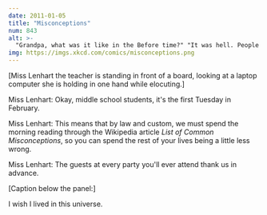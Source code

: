 ```yaml
---
date: 2011-01-05
title: "Misconceptions"
num: 843
alt: >-
  "Grandpa, what was it like in the Before time?" "It was hell. People went around saying glass was a slow-flowing liquid. You folks these days don't know how good you have it."
img: https://imgs.xkcd.com/comics/misconceptions.png
---
```

[Miss Lenhart the teacher is standing in front of a board, looking at a laptop computer she is holding in one hand while elocuting.]

Miss Lenhart: Okay, middle school students, it's the first Tuesday in February.

Miss Lenhart: This means that by law and custom, we must spend the morning reading through the Wikipedia article *List of Common Misconceptions*, so you can spend the rest of your lives being a little less wrong.

Miss Lenhart: The guests at every party you'll ever attend thank us in advance.

[Caption below the panel:]

I wish I lived in this universe.